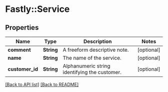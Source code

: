 # Fastly::Service

## Properties

| Name | Type | Description | Notes |
| ---- | ---- | ----------- | ----- |
| **comment** | **String** | A freeform descriptive note. | [optional] |
| **name** | **String** | The name of the service. | [optional] |
| **customer_id** | **String** | Alphanumeric string identifying the customer. | [optional] |

[[Back to API list]](../../README.md#endpoints) [[Back to README]](../../README.md)

